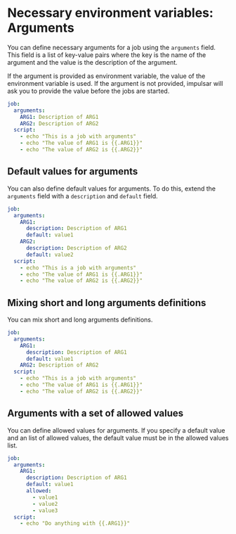 # Necessary environment variables: Arguments

You can define necessary arguments for a job using the `arguments` field. This field is a list of key-value pairs where the key is the name of the argument and the value is the description of the argument.

If the argument is provided as environment variable, the value of the environment variable is used. If the argument is not provided, impulsar will ask you to provide the value before the jobs are started.

```yaml
job:
  arguments:
    ARG1: Description of ARG1
    ARG2: Description of ARG2
  script:
    - echo "This is a job with arguments"
    - echo "The value of ARG1 is {{.ARG1}}"
    - echo "The value of ARG2 is {{.ARG2}}"
```

## Default values for arguments

You can also define default values for arguments. To do this, extend the `arguments` field with a `description` and `default` field. 

```yaml
job:
  arguments:
    ARG1:
      description: Description of ARG1
      default: value1
    ARG2: 
      description: Description of ARG2
      default: value2
  script:
    - echo "This is a job with arguments"
    - echo "The value of ARG1 is {{.ARG1}}"
    - echo "The value of ARG2 is {{.ARG2}}"
```

## Mixing short and long arguments definitions

You can mix short and long arguments definitions. 

```yaml
job:
  arguments:
    ARG1:
      description: Description of ARG1
      default: value1
    ARG2: Description of ARG2
  script:
    - echo "This is a job with arguments"
    - echo "The value of ARG1 is {{.ARG1}}"
    - echo "The value of ARG2 is {{.ARG2}}"
```

## Arguments with a set of allowed values

You can define allowed values for arguments.
If you specify a default value and an list of allowed values, the default value must be in the allowed values list.

```yaml
job:
  arguments:
    ARG1:
      description: Description of ARG1
      default: value1
      allowed:
        - value1
        - value2
        - value3
  script:
    - echo "Do anything with {{.ARG1}}"
```
